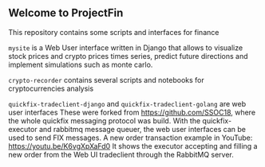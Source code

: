 ## Welcome to ProjectFin

This repository contains some scripts and interfaces for finance

`mysite` is a Web User interface written in Django that allows to visualize stock prices and crypto prices times series, predict future directions and implement simulations such as monte carlo.

`crypto-recorder` contains several scripts and notebooks for cryptocurrencies analysis

`quickfix-tradeclient-django` and `quickfix-tradeclient-golang` are web user interfaces 
These were forked from https://github.com/SSOC18, where the whole quickfix messaging protocol was build.
With the quickfix-executor and rabbitmq message queuer, the web user interfaces can be used to send FIX messages.
A new order transaction example in YouTube: https://youtu.be/K6vgXpXaFd0
It shows the executor accepting and filling a new order from the Web UI tradeclient through the RabbitMQ server.